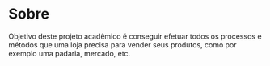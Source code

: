 # Sobre
Objetivo deste projeto acadêmico é conseguir efetuar todos os processos e métodos que uma loja precisa para vender seus produtos, como por exemplo uma padaria, mercado, etc.